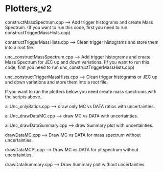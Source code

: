 # Plotters_v2

constructMassSpectrum.cpp —> Add trigger histograms and create Mass Spectrum. (If you want to run this code, first you need to run constructTriggerMassHists.cpp)

constructTriggerMassHists.cpp —> Clean trigger histograms and store them into a root file.

unc_constructMassSpectrum.cpp —> Add trigger histograms and create Mass Spectrum for JEC up and down variations. (If you want to run this code, first you need to run unc_constructTriggerMassHists.cpp)

unc_constructTriggerMassHists.cpp —> Clean trigger histograms or JEC up and down variations and store them into a root file.

If you want to run the plotters below you need create mass spectrums with the scripts above...

allUnc_onlyRatios.cpp —> draw only MC vs DATA ratios with uncertainties.

allUnc_drawDataMC.cpp —> draw MC vs DATA with uncertainties.

allUnc_drawDataSummary.cpp —> draw Summary plot with uncertainties.

drawDataMC.cpp —> Draw MC vs DATA for mass spectrum without uncertainties.

drawDataMCPt.cpp —> Draw MC vs DATA for pt spectrum without uncertainties.

drawDataSummary.cpp —> Draw Summary plot without uncertainties
